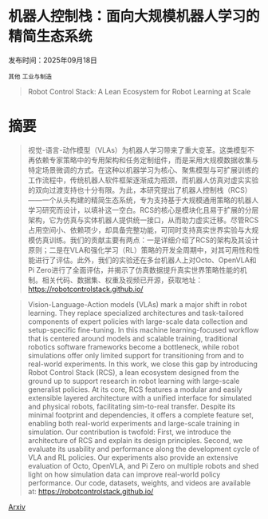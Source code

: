 # 机器人控制栈：面向大规模机器人学习的精简生态系统

发布时间：2025年09月18日

`其他` `工业与制造`

> Robot Control Stack: A Lean Ecosystem for Robot Learning at Scale

# 摘要

> 视觉-语言-动作模型（VLAs）为机器人学习带来了重大变革。这类模型不再依赖专家策略中的专用架构和任务定制组件，而是采用大规模数据收集与特定场景微调的方式。在这种以机器学习为核心、聚焦模型与可扩展训练的工作流程中，传统机器人软件框架逐渐成为瓶颈，而机器人仿真对虚实实验的双向过渡支持也十分有限。为此，本研究提出了机器人控制栈（RCS）——一个从头构建的精简生态系统，专为支持基于大规模通用策略的机器人学习研究而设计，以填补这一空白。RCS的核心是模块化且易于扩展的分层架构，它为仿真与实体机器人提供统一接口，从而助力虚实迁移。尽管RCS占用空间小、依赖项少，却具备完整功能，可同时支持真实世界实验与大规模仿真训练。我们的贡献主要有两点：一是详细介绍了RCS的架构及其设计原则；二是在VLA和强化学习（RL）策略的开发全周期中，对其可用性和性能进行了评估。此外，我们的实验还在多台机器人上对Octo、OpenVLA和Pi Zero进行了全面评估，并揭示了仿真数据提升真实世界策略性能的机制。相关代码、数据集、权重及视频已开源，获取地址：https://robotcontrolstack.github.io/

> Vision-Language-Action models (VLAs) mark a major shift in robot learning. They replace specialized architectures and task-tailored components of expert policies with large-scale data collection and setup-specific fine-tuning. In this machine learning-focused workflow that is centered around models and scalable training, traditional robotics software frameworks become a bottleneck, while robot simulations offer only limited support for transitioning from and to real-world experiments. In this work, we close this gap by introducing Robot Control Stack (RCS), a lean ecosystem designed from the ground up to support research in robot learning with large-scale generalist policies. At its core, RCS features a modular and easily extensible layered architecture with a unified interface for simulated and physical robots, facilitating sim-to-real transfer. Despite its minimal footprint and dependencies, it offers a complete feature set, enabling both real-world experiments and large-scale training in simulation. Our contribution is twofold: First, we introduce the architecture of RCS and explain its design principles. Second, we evaluate its usability and performance along the development cycle of VLA and RL policies. Our experiments also provide an extensive evaluation of Octo, OpenVLA, and Pi Zero on multiple robots and shed light on how simulation data can improve real-world policy performance. Our code, datasets, weights, and videos are available at: https://robotcontrolstack.github.io/

[Arxiv](https://arxiv.org/abs/2509.14932)
